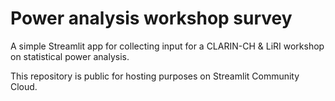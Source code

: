 # Power analysis workshop survey

A simple Streamlit app for collecting input for a CLARIN-CH & LiRI workshop on statistical power analysis.

This repository is public for hosting purposes on Streamlit Community Cloud.